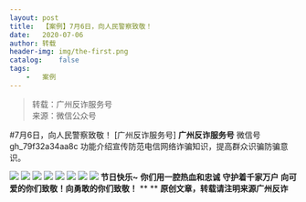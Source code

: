```yaml
---
layout:	post
title:	【案例】7月6日，向人民警察致敬！
date:	2020-07-06
author:	转载
header-img:	img/the-first.png
catalog:	false
tags:
	-	案例
---
```


<blockquote><p>转载：广州反诈服务号<br>
来源：微信公众号</p></blockquote>

#7月6日，向人民警察致敬！
[广州反诈服务号]
**广州反诈服务号**
微信号gh_79f32a34aa8c
功能介绍宣传防范电信网络诈骗知识，提高群众识骗防骗意识。

![]({{site.baseurl}}/postimg/7F37aSO3cxlo4bG04fRFaHj3AW3d1QzwqzppNhebULWtnyNt5luXC7puxjvBTSC8VJNw66MRtk6Fnp6dt8Pfng.gif)
![]({{site.baseurl}}/postimg/7F37aSO3cxlW4mJCkOSuCHlqvlyayFR20B7H3pACDCCOql1qf5KrqB6ax6jgfUkDgcFFGMQm7MDnHDiaF9AedEQ.png)
![]({{site.baseurl}}/postimg/7F37aSO3cxlW4mJCkOSuCHlqvlyayFR2eSIvnDjqLy1ORuIv2F7TT5yT492kzYSRiaqzhrxibqiaowMUASups8Mwg.png)
![]({{site.baseurl}}/postimg/7F37aSO3cxlW4mJCkOSuCHlqvlyayFR2lcLd3DXRkCCT79egHEOfFtNuysiaWonUotyGXOWa6yMPPbWXdW4EnibQ.png)
![]({{site.baseurl}}/postimg/7F37aSO3cxlW4mJCkOSuCHlqvlyayFR2TqHjKaOPW58icQHLzib1Ayzku1r0n6gibwyfbObHkv1oicpxmWHZkOG4Zg.png)
![]({{site.baseurl}}/postimg/7F37aSO3cxlW4mJCkOSuCHlqvlyayFR28c3e5IpLLVqVxIo6e5zibQpIl3LzIrw3JHZsIricF0se0Gn0PsJlia3zA.png)
![]({{site.baseurl}}/postimg/7F37aSO3cxlW4mJCkOSuCHlqvlyayFR2tfoFU1jflic3Zh9BZA8ec5cPaicOfVqFvZ77ZxAhbiaSB9XvvNQzNlKZg.png)
![]({{site.baseurl}}/postimg/7F37aSO3cxlW4mJCkOSuCHlqvlyayFR2CCLrN1IffenqqibBXqGPUA76EePVtFibakuKBo15yMnRA1bAyJsG08nA.png)
**节日快乐~**
**你们用一腔热血和忠诚**
**守护着千家万户**
**向可爱的你们致敬！向勇敢的你们致敬！**
**
**
**原创文章，转载请注明来源广州反诈**
